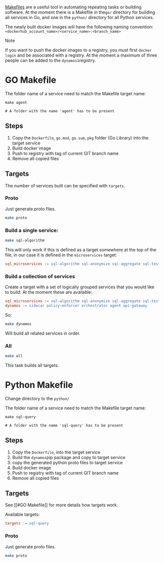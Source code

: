 
[Makefiles](https://opensource.com/article/18/8/what-how-makefile) are a useful tool in automating repeating tasks or building software. At the moment there is a Makefile in the`go/` directory for building all services in Go, and one in the `python/` directory for all Python services.

The newly built docker images will have the following naming convention:
`<dockerhub_account_name>/<service_name>:<branch_name>`

> [!NOTE]
> If you want to push the docker images to a registry, you must first `docker login` and be associated with a registry. At the moment a maximum of three people can be added to the `dynamos1`registry.

# GO Makefile

The folder name of a service need to match the Makefile target name:
```shell
make agent

# A folder with the name 'agent' has to be present
```

## Steps

1. Copy the `Dockerfile`,  `go.mod`, `go.sum`, `pkg` folder (Go Library) into the target service
2. Build docker image
3. Push to registry with tag of current GIT branch name
4. Remove all copied files

## Targets

The number of services built can be specified with `targets`. 

### Proto

Just generate proto files.
```sh 
make proto
```

### Build a single service:
```sh 
make sql-algorithm
```

This will only work if this is defined as a target somewhere at the top of the file, in our case it is defined in the `microservices` target:

```Makefile
sql_microservices := sql-algorithm sql-anonymize sql-aggregate sql-test
```


### Build a collection of services

Create a target with a set of logically grouped services that you would like to build. At the moment these are available:

```Makefile
sql_microservices := sql-algorithm sql-anonymize sql-aggregate sql-test
dynamos := sidecar policy-enforcer orchestrator agent api-gateway
```

So:

```sh 
make dynamos
```

Will build all related services in order. 
### All

```sh
make all
```

This task builds all  targets.

# Python Makefile
Change directory to the `python/`

The folder name of a service need to match the Makefile target name:
```shell
make sql-query

# A folder with the name 'sql-query' has to be present
```

## Steps

1. Copy the `Dockerfile`, into the target service
2. Build the `dynamos`pip package and copy to target service
3. copy the generated python proto files to target service
4. Build docker image
5. Push to registry with tag of current GIT branch name
6. Remove all copied files

## Targets
See [[#GO Makefile]] for more details how targets work. 

Available targets:

```Makefile
targets := sql-query
```

### Proto

Just generate proto files.
```sh 
make proto
```
